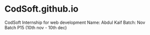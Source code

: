 # CodSoft.github.io
CodSoft Internship for web development
Name: Abdul Kaif
Batch: Nov Batch P15 (10th nov - 10th dec)
